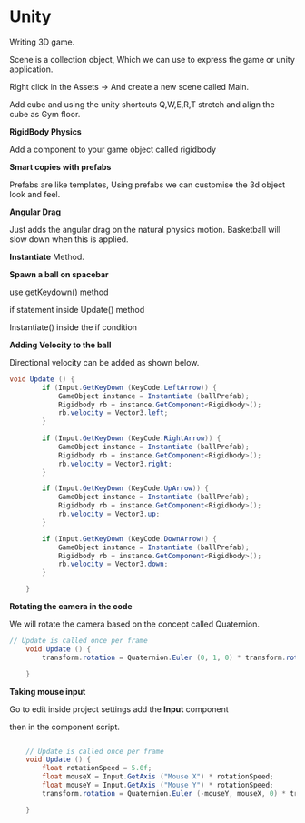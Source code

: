 # Unity

Writing 3D game. 

Scene is a collection object, Which we can use to express the game or unity application. 

Right click in the Assets -> And create a new scene called Main. 

Add cube and using the unity shortcuts Q,W,E,R,T stretch and align the cube as Gym floor. 

**RigidBody Physics**

Add a component to your game object called rigidbody

**Smart copies with prefabs**

Prefabs are like templates, Using prefabs we can customise the 3d object look and feel. 

**Angular Drag** 

Just adds the angular drag on the natural physics motion. Basketball will slow down when this is applied. 

**Instantiate** Method. 

**Spawn a ball on spacebar**

use getKeydown() method

if statement inside Update() method

Instantiate() inside the if condition

**Adding Velocity to the ball**

Directional velocity can be added as shown below. 

```C#
void Update () {
		if (Input.GetKeyDown (KeyCode.LeftArrow)) {
			GameObject instance = Instantiate (ballPrefab);
			Rigidbody rb = instance.GetComponent<Rigidbody>();
			rb.velocity = Vector3.left;
		}
	
		if (Input.GetKeyDown (KeyCode.RightArrow)) {
			GameObject instance = Instantiate (ballPrefab);
			Rigidbody rb = instance.GetComponent<Rigidbody>();
			rb.velocity = Vector3.right;
		}

		if (Input.GetKeyDown (KeyCode.UpArrow)) {
			GameObject instance = Instantiate (ballPrefab);
			Rigidbody rb = instance.GetComponent<Rigidbody>();
			rb.velocity = Vector3.up;
		}

		if (Input.GetKeyDown (KeyCode.DownArrow)) {
			GameObject instance = Instantiate (ballPrefab);
			Rigidbody rb = instance.GetComponent<Rigidbody>();
			rb.velocity = Vector3.down;
		}

	}
```

**Rotating the camera in the code**

We will rotate the camera based on the concept called Quaternion. 

```c#
// Update is called once per frame
	void Update () {
		transform.rotation = Quaternion.Euler (0, 1, 0) * transform.rotation;

	}
```

**Taking mouse input**

Go to edit inside project settings add the **Input** component

then in the component script. 

```c#

	// Update is called once per frame
	void Update () {
		float rotationSpeed = 5.0f;
		float mouseX = Input.GetAxis ("Mouse X") * rotationSpeed;
		float mouseY = Input.GetAxis ("Mouse Y") * rotationSpeed;
		transform.rotation = Quaternion.Euler (-mouseY, mouseX, 0) * transform.rotation;

	}
```


